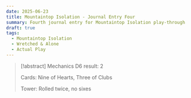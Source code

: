 ```yaml
---
date: 2025-06-23
title: Mountaintop Isolation - Journal Entry Four
summary: Fourth journal entry for Mountaintop Isolation play-through
draft: true
tags:
  - Mountaintop Isolation
  - Wretched & Alone
  - Actual Play
---
```

> [!abstract] Mechanics
> D6 result: 2
>
> Cards: Nine of Hearts, Three of Clubs
>
> Tower: Rolled twice, no sixes